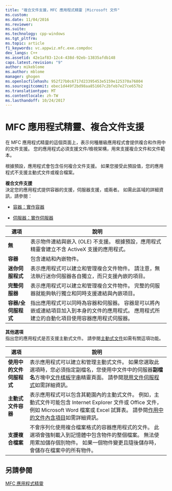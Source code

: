 ```yaml
---
title: "複合文件支援，MFC 應用程式精靈 |Microsoft 文件"
ms.custom: 
ms.date: 11/04/2016
ms.reviewer: 
ms.suite: 
ms.technology: cpp-windows
ms.tgt_pltfrm: 
ms.topic: article
f1_keywords: vc.appwiz.mfc.exe.compdoc
dev_langs: C++
ms.assetid: 42e1af83-12c4-438d-92eb-13835afdb148
caps.latest.revision: "9"
author: mikeblome
ms.author: mblome
manager: ghogen
ms.openlocfilehash: 952f27b0c6717d23395453e5159e125370a76804
ms.sourcegitcommit: ebec1d449f2bd98aa851667c2bfeb7e27ce657b2
ms.translationtype: MT
ms.contentlocale: zh-TW
ms.lasthandoff: 10/24/2017
---
```

# <a name="compound-document-support-mfc-application-wizard"></a>MFC 應用程式精靈、複合文件支援
在 MFC 應用程式精靈的這個頁面上，表示何種層級應用程式會提供複合和作用中的文件支援。 您的應用程式必須支援文件/檢視架構，用來支援複合文件和文件範本。  
  
 根據預設，應用程式會包含任何複合文件支援。 如果您接受此預設值，您的應用程式不支援主動式文件或複合檔案。  
  
 **複合文件支援**  
 決定您的應用程式提供容器的支援，伺服器支援，或兩者。 如需此區域的詳細資訊，請參閱：  
  
-   [容器：實作容器](../../mfc/containers-implementing-a-container.md)  
  
-   [伺服器：實作伺服器](../../mfc/servers-implementing-a-server.md)  
  
|選項|說明|  
|------------|-----------------|  
|**無**|表示物件連結與嵌入 (OLE) 不支援。 根據預設，應用程式精靈會建立不含 ActiveX 支援的應用程式。|  
|**容器**|包含連結和內嵌物件。|  
|**迷你伺服程式**|表示應用程式可以建立和管理複合文件物件。 請注意，無法執行迷你伺服器各自獨立，而只支援內嵌的項目。|  
|**完整伺服器**|表示應用程式可以建立和管理複合文件物件。 完整的伺服器就能夠執行獨立和同時支援連結與內嵌項目。|  
|**容器/全伺服程式**|指出應用程式可以同時為容器和伺服器。 容器是可以將內嵌或連結項目加入到本身的文件的應用程式。 應用程式所建立的自動化項目使用容器應用程式伺服器。|  
  
 **其他選項**  
 指出您的應用程式是否支援主動式文件。 請參閱[主動式文件](../../mfc/active-documents.md)如需有關這項功能。  
  
|選項|說明|  
|------------|-----------------|  
|**使用中的文件伺服程式**|表示應用程式可以建立和管理主動式文件。 如果您選取此選項時，您必須指定副檔名，您使用中文件中的伺服器**副檔名**方塊中[文件樣板字串](../../mfc/reference/document-template-strings-mfc-application-wizard.md)精靈頁面。 請參閱[現用文件伺服程式](../../mfc/active-document-servers.md)如需詳細資訊。|  
|**主動式文件容器**|表示應用程式可以包含其範圍內的主動式文件。 例如，主動式文件可能包含 Internet Explorer 文件或 Office 文件，例如 Microsoft Word 檔案或 Excel 試算表。 請參閱[作用中的文件內含項目](../../mfc/active-document-containment.md)如需詳細資訊。|  
|**支援複合檔案**|不會序列化使用複合檔案格式的容器應用程式的文件。 此選項會強制載入到記憶體中包含物件的整個檔案。 無法使用累加儲存個別物件。 如果一個物件變更且隨後儲存時，會儲存在檔案中的所有物件。|  
  
## <a name="see-also"></a>另請參閱  
 [MFC 應用程式精靈](../../mfc/reference/mfc-application-wizard.md)

